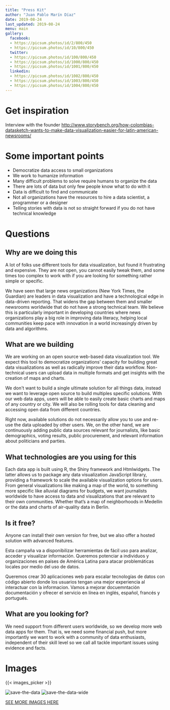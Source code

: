```yaml
---
title: "Press Kit"
author: "Juan Pablo Marín Díaz"
date: 2019-08-24
last_updated: 2019-08-24
menu: main
gallery:
  facebook:
  - https://picsum.photos/id/2/800/450
  - https://picsum.photos/id/10/800/450
  twitter:
  - https://picsum.photos/id/100/800/450
  - https://picsum.photos/id/1000/800/450
  - https://picsum.photos/id/1001/800/450
  linkedin:
  - https://picsum.photos/id/1002/800/450
  - https://picsum.photos/id/1003/800/450
  - https://picsum.photos/id/1004/800/450
---
```


# Get inspiration

Interview with the founder
http://www.storybench.org/how-colombias-datasketch-wants-to-make-data-visualization-easier-for-latin-american-newsrooms/


# Some important points

- Democratize data access to small organizations
- We work to humanize information
- Many difficult problems to solve require humans to organize the data
- There are lots of data but only few people know what to do with it
- Data is difficult to find and communicate
- Not all organizations have the resources to hire a data scientist, a programmer or a designer
- Telling stories with data is not so straight forward if you do not have technical knowledge

# Questions

## Why are we doing this

A lot of folks use different tools for data visualization, but found it frustrating and expensive. They are not open, you cannot easily tweak them, and some times too complex to work with if you are looking for something rather simple or specific.

We have seen that large news organizations (New York Times, the Guardian) are leaders in data visualization and have a technological edge in data-driven reporting. That widens the gap between them and smaller newsrooms worldwide that do not have a strong technical team. We believe this is particularly important in developing countries where news organizations play a big role in improving data literacy, helping local communities keep pace with innovation in a world increasingly driven by data and algorithms.

## What are we building

We are working on an open source web-based data visualization tool. We expect this tool to democratize organizations’ capacity for building great data visualizations as well as radically improve their data workflow. Non-technical users can upload data in multiple formats and get insights with the creation of maps and charts. 

We don't want to build a single ultimate solution for all things data, instead we want to leverage open source to build multiples specific solutions. With our web data apps, users will be able to easily create basic charts and maps of any country or city. We will also be rolling tools for data cleaning and accessing open data from different countries. 

Right now, available solutions do not necessarily allow you to use and re-use the data uploaded by other users. We, on the other hand, we are continuously adding public data sources relevant for journalists, like basic demographics, voting results, public procurement, and relevant information about politicians and parties.


## What technologies are you using for this

Each data app is built using R, the Shiny framework and Htmlwidgets. The latter allows us to package any data visualization JavaScript library, providing a framework to scale the available visualization options for users. From general visualizations like making a map of the world, to something more specific like alluvial diagrams for budgets, we want journalists worldwide to have access to data and visualizations that are relevant to their own communities. Whether that’s a map of neighborhoods in Medellin or the data and charts of air-quality data in Berlin.

## Is it free?

Anyone can install their own version for free, but we also offer a hosted solution with advanced features. 


Esta campaña va a disponibilizar herramientas de fácil uso para analizar, acceder y visualizar información. Queremos potenciar a individuos y organizaciones en países de América Latina para atacar problemáticas locales por medio del uso de datos. 

Queremos crear 30 aplicaciones web para escalar tecnologías de datos con código abierto donde los usuarios tengan una mejor experiencia al interactuar con la informacion. Vamos a mejorar docuemntación documentación y ofrecer el servicio en línea en inglés, español, francés y portugués.

## What are you looking for?

We need support from different users worldwide, so we develop more web data apps for them. That is, we need some financial push, but more importantly we want to work with a community of data enthusiasts, independent of their skill level so we call all tackle important issues using evidence and facts.



# Images

{{< images_picker >}}


![save-the-data](/img/kit/save-the-data-squared.png)
![save-the-data-wide](/img/kit/save-the-data-wide.png)

[SEE MORE IMAGES HERE](kit-images)
